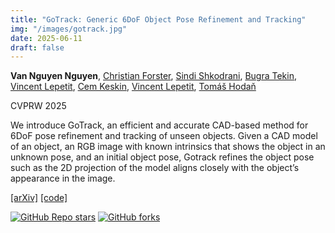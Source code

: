 ```yaml
---
title: "GoTrack: Generic 6DoF Object Pose Refinement and Tracking"
img: "/images/gotrack.jpg"
date: 2025-06-11
draft: false
---
```

**Van Nguyen Nguyen**, [Christian Forster](https://www.cforster.ch), [Sindi Shkodrani](https://www.linkedin.com/in/sindi-shkodrani/), [Bugra Tekin](https://btekin.github.io), [Vincent Lepetit](https://vincentlepetit.github.io/), [Cem Keskin](https://www.linkedin.com/in/cem-keskin-23692a15), [Vincent Lepetit](https://vincentlepetit.github.io/), [Tomáš Hodaň](https://thodan.github.io/)

CVPRW 2025

We introduce GoTrack, an efficient and accurate CAD-based method for 6DoF pose refinement and tracking of unseen objects. Given a CAD model of an object, an RGB image with known intrinsics that shows the object in an unknown pose, and an initial object pose, Gotrack refines the object pose such as the 2D projection of the model aligns closely with the object’s appearance in the image.

[[arXiv]](https://arxiv.org/abs/2506.07155)  [[code]](https://github.com/facebookresearch/gotrack)

<div style="text-align: left;">

[![GitHub Repo stars](https://img.shields.io/github/stars/facebookresearch/gotrack?style=social)](https://github.com/facebookresearch/gotrack/stargazers)
[![GitHub forks](https://img.shields.io/github/forks/facebookresearch/gotrack?style=social)](https://github.com/facebookresearch/gotrack/network/members)

</div>